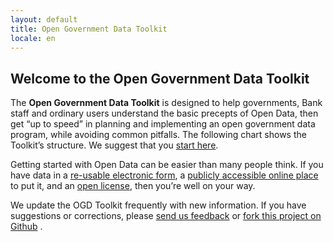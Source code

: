 ```yaml
---
layout: default
title: Open Government Data Toolkit
locale: en
---
```


## Welcome to the Open Government Data Toolkit ##

The **Open Government Data Toolkit** is designed to help governments, Bank staff and ordinary users understand the basic precepts of Open Data, then get “up to speed” in planning and implementing an open government data program, while avoiding common pitfalls. The following chart shows the Toolkit’s structure. We suggest that you [start here](#LINK).

<!-- <p align='center'> -->
<!-- ![Pie chart](/images/piechart.png) -->
<!-- </p> -->

Getting started with Open Data can be easier than many people think. If you have data in a [re-usable electronic form](#LINK), a [publicly accessible online place](#LINK) to put it, and an [open license](#LINK), then you’re well on your way.

We update the OGD Toolkit frequently with new information. If you have suggestions or corrections, please [send us feedback](#LINK) or [fork this project on Github](#LINK) .
